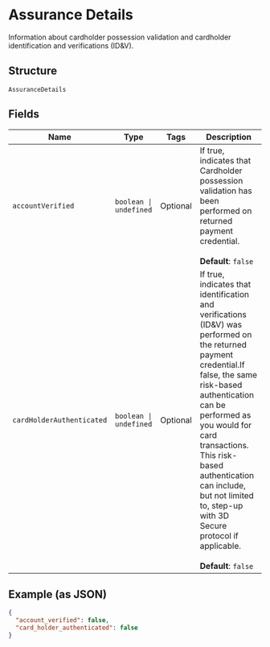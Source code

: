 
# Assurance Details

Information about cardholder possession validation and cardholder identification and verifications (ID&V).

## Structure

`AssuranceDetails`

## Fields

| Name | Type | Tags | Description |
|  --- | --- | --- | --- |
| `accountVerified` | `boolean \| undefined` | Optional | If true, indicates that Cardholder possession validation has been performed on returned payment credential.<br><br>**Default**: `false` |
| `cardHolderAuthenticated` | `boolean \| undefined` | Optional | If true, indicates that identification and verifications (ID&V) was performed on the returned payment credential.If false, the same risk-based authentication can be performed as you would for card transactions. This risk-based authentication can include, but not limited to, step-up with 3D Secure protocol if applicable.<br><br>**Default**: `false` |

## Example (as JSON)

```json
{
  "account_verified": false,
  "card_holder_authenticated": false
}
```

